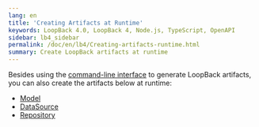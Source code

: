 ```yaml
---
lang: en
title: 'Creating Artifacts at Runtime'
keywords: LoopBack 4.0, LoopBack 4, Node.js, TypeScript, OpenAPI
sidebar: lb4_sidebar
permalink: /doc/en/lb4/Creating-artifacts-runtime.html
summary: Create LoopBack artifacts at runtime
---
```


Besides using the [command-line interface](Command-line-interface.md) to
generate LoopBack artifacts, you can also create the artifacts below at runtime:

- [Model](Creating-model-runtime.md)
- [DataSource](Creating-datasource-runtime.md)
- [Repository](Creating-repository-runtime.md)
